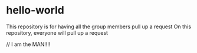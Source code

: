 # hello-world
 This repository is for having all the group members pull up a request
On this repository, everyone will pull up a request

// I am the MAN!!!!
